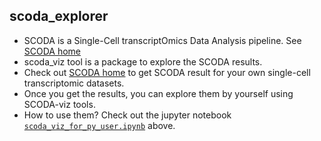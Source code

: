 ## scoda_explorer
- SCODA is a Single-Cell transcriptOmics Data Analysis pipeline. See [SCODA home](https://mlbi-lab.net)
- scoda_viz tool is a package to explore the SCODA results.
- Check out [SCODA home](https://mlbi-lab.net) to get SCODA result for your own single-cell transcriptomic datasets.
- Once you get the results, you can explore them by yourself using SCODA-viz tools.
- How to use them? Check out the jupyter notebook [`scoda_viz_for_py_user.ipynb`](https://github.com/combio-dku/scoda_explorer/blob/main/scoda_viz_for_py_user.ipynb) above.
